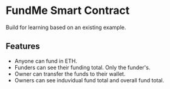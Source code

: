 # FundMe Smart Contract
Build for learning based on an existing example.

## Features
- Anyone can fund in ETH.
- Funders can see their funding total. Only the funder's.
- Owner can transfer the funds to their wallet.
- Owners can see induvidual fund total and overall fund total.
